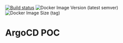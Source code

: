 [![Build status](https://badge.buildkite.com/994055227611f9339ad651c5944fafe950d2fbbd1491df321d.svg)](https://buildkite.com/zaffarano/argocd-sandbox)
![Docker Image Version (latest semver)](https://img.shields.io/docker/v/szaffarano/argocd-sandbox)
![Docker Image Size (tag)](https://img.shields.io/docker/image-size/szaffarano/argocd-sandbox/latest)

# ArgoCD POC
